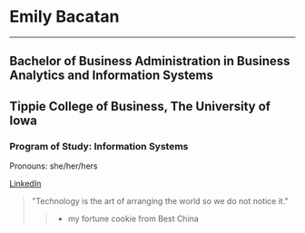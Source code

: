# Emily Bacatan
 - - - - 
## Bachelor of Business Administration in Business Analytics and Information Systems
## Tippie College of Business, The University of Iowa
### Program of Study: Information Systems
Pronouns: she/her/hers

[LinkedIn](https://www.linkedin.com/in/emily-bacatan/)

> "Technology is the art of arranging the world so we do not notice it."
>> - my fortune cookie from Best China

<!--
**msbacatan/msbacatan** is a ✨ _special_ ✨ repository because its `README.md` (this file) appears on your GitHub profile.

Here are some ideas to get you started:

- 🔭 I’m currently working on ...
- 🌱 I’m currently learning ...
- 👯 I’m looking to collaborate on ...
- 🤔 I’m looking for help with ...
- 💬 Ask me about ...
- 📫 How to reach me: ...
- 😄 Pronouns: ...
- ⚡ Fun fact: ...
-->
